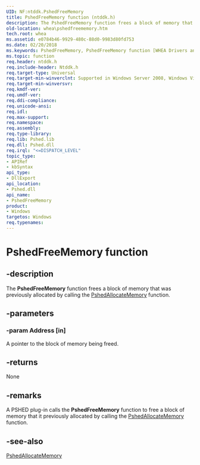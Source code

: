 ```yaml
---
UID: NF:ntddk.PshedFreeMemory
title: PshedFreeMemory function (ntddk.h)
description: The PshedFreeMemory function frees a block of memory that was previously allocated by calling the PshedAllocateMemory function.
old-location: whea\pshedfreememory.htm
tech.root: whea
ms.assetid: e0784b46-9929-480c-88d0-9983d80fd753
ms.date: 02/20/2018
ms.keywords: PshedFreeMemory, PshedFreeMemory function [WHEA Drivers and Applications], ntddk/PshedFreeMemory, whea.pshedfreememory, whearef_e17812c6-f817-490d-b1f7-bf5fa16d769b.xml
ms.topic: function
req.header: ntddk.h
req.include-header: Ntddk.h
req.target-type: Universal
req.target-min-winverclnt: Supported in Windows Server 2008, Windows Vista SP1, and later versions of Windows.
req.target-min-winversvr: 
req.kmdf-ver: 
req.umdf-ver: 
req.ddi-compliance: 
req.unicode-ansi: 
req.idl: 
req.max-support: 
req.namespace: 
req.assembly: 
req.type-library: 
req.lib: Pshed.lib
req.dll: Pshed.dll
req.irql: "<=DISPATCH_LEVEL"
topic_type:
- APIRef
- kbSyntax
api_type:
- DllExport
api_location:
- Pshed.dll
api_name:
- PshedFreeMemory
product:
- Windows
targetos: Windows
req.typenames: 
---
```


# PshedFreeMemory function


## -description


The <b>PshedFreeMemory</b> function frees a block of memory that was previously allocated by calling the <a href="https://msdn.microsoft.com/library/windows/hardware/ff559461">PshedAllocateMemory</a> function.


## -parameters




### -param Address [in]

A pointer to the block of memory being freed.


## -returns



None




## -remarks



A PSHED plug-in calls the <b>PshedFreeMemory</b> function to free a block of memory that it previously allocated by calling the <a href="https://msdn.microsoft.com/library/windows/hardware/ff559461">PshedAllocateMemory</a> function.




## -see-also




<a href="https://msdn.microsoft.com/library/windows/hardware/ff559461">PshedAllocateMemory</a>
 

 

